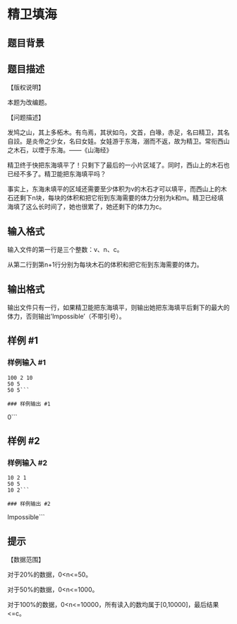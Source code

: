 # 精卫填海

## 题目背景



## 题目描述

【版权说明】

本题为改编题。

【问题描述】

发鸠之山，其上多柘木。有鸟焉，其状如乌，文首，白喙，赤足，名曰精卫，其名自詨。是炎帝之少女，名曰女娃。女娃游于东海，溺而不返，故为精卫。常衔西山之木石，以堙于东海。——《山海经》

精卫终于快把东海填平了！只剩下了最后的一小片区域了。同时，西山上的木石也已经不多了。精卫能把东海填平吗？

事实上，东海未填平的区域还需要至少体积为v的木石才可以填平，而西山上的木石还剩下n块，每块的体积和把它衔到东海需要的体力分别为k和m。精卫已经填海填了这么长时间了，她也很累了，她还剩下的体力为c。


## 输入格式

输入文件的第一行是三个整数：v、n、c。

从第二行到第n+1行分别为每块木石的体积和把它衔到东海需要的体力。


## 输出格式

输出文件只有一行，如果精卫能把东海填平，则输出她把东海填平后剩下的最大的体力，否则输出’Impossible’（不带引号）。


## 样例 #1

### 样例输入 #1
```
100 2 10
50 5
50 5```

### 样例输出 #1

```
0```

## 样例 #2

### 样例输入 #2
```
10 2 1
50 5
10 2```

### 样例输出 #2

```
Impossible```

## 提示

【数据范围】

对于20%的数据，0<n<=50。

对于50%的数据，0<n<=1000。

对于100%的数据，0<n<=10000，所有读入的数均属于[0,10000]，最后结果<=c。

